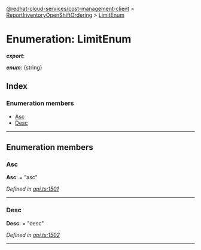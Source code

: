 [@redhat-cloud-services/cost-management-client](../README.md) > [ReportInventoryOpenShiftOrdering](../modules/reportinventoryopenshiftordering.md) > [LimitEnum](../enums/reportinventoryopenshiftordering.limitenum.md)

# Enumeration: LimitEnum

*__export__*: 

*__enum__*: {string}

## Index

### Enumeration members

* [Asc](reportinventoryopenshiftordering.limitenum.md#asc)
* [Desc](reportinventoryopenshiftordering.limitenum.md#desc)

---

## Enumeration members

<a id="asc"></a>

###  Asc

**Asc**:  = "asc"

*Defined in [api.ts:1501](https://github.com/RedHatInsights/javascript-clients/blob/master/packages/cost-management/api.ts#L1501)*

___
<a id="desc"></a>

###  Desc

**Desc**:  = "desc"

*Defined in [api.ts:1502](https://github.com/RedHatInsights/javascript-clients/blob/master/packages/cost-management/api.ts#L1502)*

___

